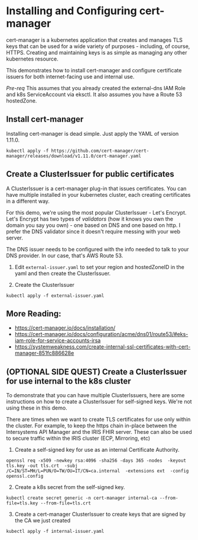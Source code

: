 # Installing and Configuring cert-manager

cert-manager is a kubernetes application that creates and manages TLS keys that can be used for a wide variety of purposes - including, of course, HTTPS.  Creating and maintaining keys is as simple as managing any other kubernetes resource.

This demonstrates how to install cert-manager and configure certificate issuers for both internet-facing use and internal use.

*Pre-req* This assumes that you already created the external-dns IAM Role and k8s ServiceAccount via eksctl.  It also assumes you have a Route 53 hostedZone.

## Install cert-manager


Installing cert-manager is dead simple.  Just apply the YAML of version 1.11.0.

```
kubectl apply -f https://github.com/cert-manager/cert-manager/releases/download/v1.11.0/cert-manager.yaml
```

## Create a ClusterIssuer for public certificates

A ClusterIssuer is a cert-manager plug-in that issues certificates.  You can have multiple installed in your kubernetes cluster, each creating certificates in a different way.  

For this demo, we're using the most popular ClusterIssuer - Let's Encrypt.  Let's Encrypt has two types of _validators_ (how it knows you own the domain you say you own) - one based on DNS and one based on http.  I prefer the DNS validator since it doesn't require messing with your web server.

The DNS issuer needs to be configured with the info needed to talk to your DNS provider.  In our case, that's AWS Route 53.  

1. Edit `external-issuer.yaml` to set your region and hostedZoneID in the yaml and then create the ClusterIssuer.

2. Create the ClusterIssuer
```
kubectl apply -f external-issuer.yaml
```

## More Reading:
* https://cert-manager.io/docs/installation/
* https://cert-manager.io/docs/configuration/acme/dns01/route53/#eks-iam-role-for-service-accounts-irsa
* https://systemweakness.com/create-internal-ssl-certificates-with-cert-manager-851fc886628e




## (OPTIONAL SIDE QUEST) Create a ClusterIssuer for use internal to the k8s cluster

To demonstrate that you can have multiple ClusterIssuers, here are some instructions on how to create a ClusterIssuer for self-signed keys.  We're not using these in this demo.

There are times when we want to create TLS certificates for use only within the cluster.  For example, to keep the https chain in-place between the Intersystems API Manager and the IRIS FHIR server.  These can also be used to secure traffic within the IRIS cluster (ECP, Mirroring, etc)

1. Create a self-signed key for use as an internal Certificate Authority.

```
openssl req -x509 -newkey rsa:4096 -sha256 -days 365 -nodes  -keyout tls.key -out tls.crt  -subj /C=IN/ST=MH/L=PUN/O=TW/OU=IT/CN=ca.internal  -extensions ext  -config openssl.config
```

2. Create a k8s secret from the self-signed key.

```
kubectl create secret generic -n cert-manager internal-ca --from-file=tls.key --from-file=tls.crt
```

3. Create a cert-manager ClusterIssuer to create keys that are signed by the CA we just created

```
kubectl apply -f internal-issuer.yaml
```

